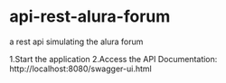 # api-rest-alura-forum
a rest api simulating the alura forum

1.Start the application
2.Access the API Documentation: http://localhost:8080/swagger-ui.html
